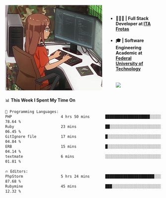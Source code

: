 
<body >
  <div style="display: flex; width: auto; margin-right: 30px ">
    <img align="right" width="312" height="274" style="padding-right:20px; " src="assets/umiko.gif" alt="Computer man" />
    <ul style="flex: 1;">
      <li><h4>🧑🏽‍💻 | Full Stack Developer at <a href="https://itafrotas.com//">ITA Frotas</a></h4></li>
      <li><h4>🎓 | Software Engineering Academic at <a href="http://www.utfpr.edu.br/">Federal University of Technology</a></h4></li>
      <br/>
      <a href="https://skillicons.dev">
        <img src="https://skillicons.dev/icons?i=ts,react,nodejs,go,swift,js,adonis,postgres,c,heroku,gradle,firebase,flutter,docker,aws,java,redis,kubernetes&theme=light&&perline=6 " />
      </a>
    </ul>  
    <br/>
  </div>
</body>


<!--START_SECTION:waka-->
📊 **This Week I Spent My Time On** 

```text
💬 Programming Languages: 
PHP                      4 hrs 50 mins       ████████████████████░░░░░   78.64 % 
Ruby                     23 mins             ██░░░░░░░░░░░░░░░░░░░░░░░   06.45 % 
GitIgnore file           17 mins             █░░░░░░░░░░░░░░░░░░░░░░░░   04.84 % 
ERB                      15 mins             █░░░░░░░░░░░░░░░░░░░░░░░░   04.14 % 
textmate                 6 mins              ░░░░░░░░░░░░░░░░░░░░░░░░░   01.81 % 

🔥 Editors: 
PhpStorm                 5 hrs 24 mins       ██████████████████████░░░   87.68 % 
Rubymine                 45 mins             ███░░░░░░░░░░░░░░░░░░░░░░   12.32 % 
```


<!--END_SECTION:waka-->

<!--
**danielr0d/danielr0d** is a ✨ _special_ ✨ repository because its `README.md` (this file) appears on your GitHub profile.

Here are some ideas to get you started:

- 🔭 I’m currently working on ...
- 🌱 I’m currently learning ...
- 👯 I’m looking to collaborate on ...
- 🤔 I’m looking for help with ...
- 💬 Ask me about ...
- 📫 How to reach me: ...
- 😄 Pronouns: ...
- ⚡ Fun fact: ...
-->
